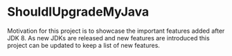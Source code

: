 # ShouldIUpgradeMyJava

Motivation for this project is to showcase the important features added after JDK 8. As new JDKs are released and new features are introduced this project can be updated to keep a list of new features.